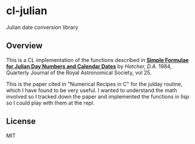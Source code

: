 # cl-julian

Julian date conversion library

## Overview

This is a CL implementation of the functions described in [**Simple Formulae for Julian Day
Numbers and Calendar Dates**](http://adsabs.harvard.edu/abs/1984QJRAS..25...53H) by _Hatcher, D.A._ 1984, Quarterly Journal of the Royal Astronomical Society, vol 25.

This is the paper cited in "Numerical Recipes in C" for the julday routine, which
I have found to be very useful. I wanted to understand the math involved so I tracked
down the paper and implemented the functions in lisp so I could play with them at
the repl.

## License

MIT

